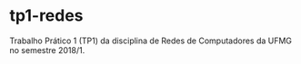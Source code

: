 # tp1-redes
Trabalho Prático 1 (TP1) da disciplina de Redes de Computadores da UFMG no semestre 2018/1.

